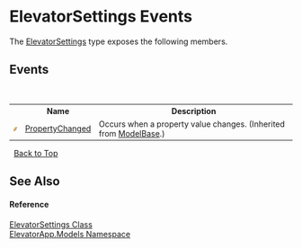 # ElevatorSettings Events
 

The <a href="T_ElevatorApp_Models_ElevatorSettings">ElevatorSettings</a> type exposes the following members.


## Events
&nbsp;<table><tr><th></th><th>Name</th><th>Description</th></tr><tr><td>![Public event](media/pubevent.gif "Public event")</td><td><a href="E_ElevatorApp_Models_ModelBase_PropertyChanged">PropertyChanged</a></td><td>
Occurs when a property value changes.
 (Inherited from <a href="T_ElevatorApp_Models_ModelBase">ModelBase</a>.)</td></tr></table>&nbsp;
<a href="#elevatorsettings-events">Back to Top</a>

## See Also


#### Reference
<a href="T_ElevatorApp_Models_ElevatorSettings">ElevatorSettings Class</a><br /><a href="N_ElevatorApp_Models">ElevatorApp.Models Namespace</a><br />